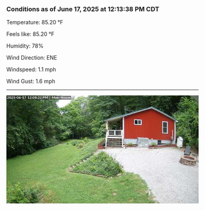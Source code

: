 ### Conditions as of June 17, 2025 at 12:13:38 PM CDT 

Temperature: 85.20 &deg;F

Feels like: 85.20 &deg;F

Humidity: 78%

Wind Direction: ENE

Windspeed: 1.1 mph

Wind Gust: 1.6 mph

---

<img src="./images/latest.jpeg"/>

